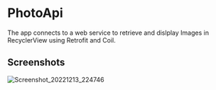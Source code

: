 
# PhotoApi

The app connects to a web service to retrieve and dislplay Images in RecyclerView using Retrofit and Coil.


## Screenshots

![Screenshot_20221213_224746](https://user-images.githubusercontent.com/119520622/207401631-f615beae-8b11-4e9c-9999-90375f281222.png)

